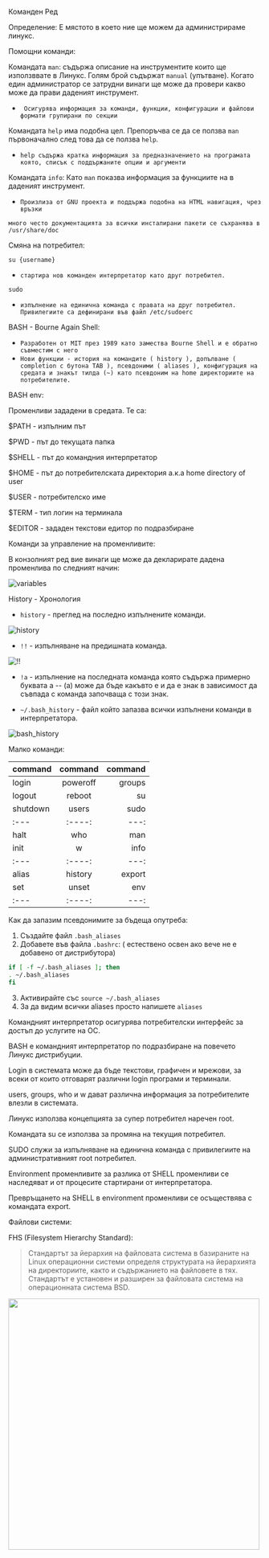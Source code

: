 Команден Ред

Определение:
Е мястото в което ние ще можем да администрираме линукс.



Помощни команди:

Командата `man`: съдържа описание на инструментите които ще използввате в Линукс. Голям брой съдържат `manual` (упътване).
Когато един администратор се затрудни винаги ще може да провери какво може да прави даденият инструмент.

- ` Осигурява информация за команди, функции, конфигурации и файлови формати групирани по секции`

Командата `help` има подобна цел. Препоръчва се да се ползва `man` първоначално след това да се ползва `help`.
- `help съдържа кратка информация за предназначението на програмата която, списък с поддържаните опции и аргументи`

Командата `info`: Като `man` показва информация за функциите на в даденият инструмент.

- `Произлиза от GNU проекта и поддържа подобна на HTML навигация, чрез връзки`

`много често документацията за всички инсталирани пакети се съхранява в  /usr/share/doc `

Смяна на потребител:

`su {username}`

- `стартира нов команден интерпретатор като друг потребител.` 

`sudo` 

- `изпълнение на единична команда с правата на друг потребител. Привилегиите са дефинирани във файл /etc/sudoerс`


BASH - Bourne Again Shell:

- `Разработен от MIT през 1989 като замества Bourne Shell и е обратно съвместим с него`
- `Нови функции - история на командите ( history ), допълване ( completion с бутона TAB ), псевдоними ( aliases ), конфигурация на средата и знакът тилда (~) като псевдоним на home директориите на потребителите.`

BASH env:

Променливи зададени в средата. Те са:

$PATH - изпълним път

$PWD - път до текущата папка

$SHELL - път до командния интерпретатор

$HOME - път до потребителската директория а.к.а home directory of user

$USER - потребителско име

$TERM - тип логин на терминала

$EDITOR - зададен текстови едитор по подразбиране


Команди за управление на променливите:

В конзолният ред вие винаги ще може да декларирате дадена променлива по следният начин:

![variables](https://github.com/nickkostov/LPIC/blob/master/gifs/variables_example.gif)


History - Хронология

- `history` - преглед на последно изпълнените команди.

![history](https://github.com/nickkostov/LPIC/blob/master/gifs/history.gif)

- `!!` - изпълняване на предишната команда.


![!!](https://github.com/nickkostov/LPIC/blob/master/gifs/!!.gif)

- `!а` - изпълнение на последната команда която съдържа примерно буквата а -- (а) може да бъде какъвто е и да е знак в зависимост да съвпада с команда започваща с този знак.

- `~/.bash_history` - файл който запазва всички изпълнени команди в интерпретатора.

![bash_history](https://github.com/nickkostov/LPIC/blob/master/gifs/bash_history.gif)


Малко команди: 

| command     | command     | command       |
| :---        |    :----:   |          ---: |
| login       | poweroff    | groups        |
| logout      | reboot      | su            |
| shutdown    | users       | sudo          |
| :---        |    :----:   |          ---: |
| halt        | who         | man           |
| init        | w           | info          |
| :---        |    :----:   |          ---: |
| alias       | history     | export        |
| set         | unset        | env          |
| :---        |    :----:   |          ---: |


Как да запазим псевдонимите за бъдеща опутреба:
1. Създайте файл `.bash_aliases`
2. Добавете във файла `.bashrc`: ( естествено освен ако вече не е добавено от дистрибутора)
```bash
if [ -f ~/.bash_aliases ]; then
. ~/.bash_aliases
fi
```
3. Активирайте със ``source ~/.bash_aliases``
4. За да видим всички aliases просто напишете ``aliases``


Командният интерпретатор осигурява потребителски интерфейс за достъп до услугите на ОС.

BASH e командният интерпретатор по подразбиране на повечето Линукс дистрибуции.

Login в системата може да бъде текстови, графичен и мрежови, за всеки от които отговарят
различни login програми и терминали.

users, groups, who и w дават различна информация за потребителите влезли в системата.

Линукс използва концепцията за супер потребител наречен root.

Командата su се използва за промяна на текущия потребител.

SUDO служи за изпълняване на единична команда с привилегиите на административният root
потребител.

Environment променливите за разлика от SHELL променливи се наследяват и от процесите
стартирани от интерпретатора.

Превръщането на SHELL в environment променливи се осъществява с командата export.

Файлови системи:

FHS (Filesystem Hierarchy Standard):

> Стандартът за йерархия на файловата система в базираните на Linux операционни системи
определя структурата на йерархията на директориите, както и съдържанието на файловете в тях.
Стандартът е установен и разширен за файловата система на операционната система BSD.

<a href="https://en.wikipedia.org/wiki/Filesystem_Hierarchy_Standard"><img src="https://media.geeksforgeeks.org/wp-content/uploads/linuxDir.jpg" width="500" height="500" /></a>

